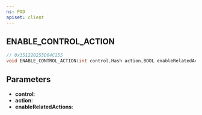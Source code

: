 ```yaml
---
ns: PAD
apiset: client
---
```

## ENABLE_CONTROL_ACTION

```c
// 0x351220255D64C155
void ENABLE_CONTROL_ACTION(int control,Hash action,BOOL enableRelatedActions);
```


## Parameters
* **control**:
* **action**:
* **enableRelatedActions**: